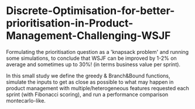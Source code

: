 # Discrete-Optimisation-for-better-prioritisation-in-Product-Management-Challenging-WSJF

Formulating the prioritisation question as a 'knapsack problem' and running some simulations, to conclude that WSJF can be improved by 1-2% on average and sometimes up to 30%! (in terms business value per sprint).

In this small study we define the greedy & Branch&Bound functions, simulate the inputs to get as close as possible to what may happen in product management with multiple/heterogeneous features requested each sprint (with Fibonacci scoring), and run a performance comparison montecarlo-like.
